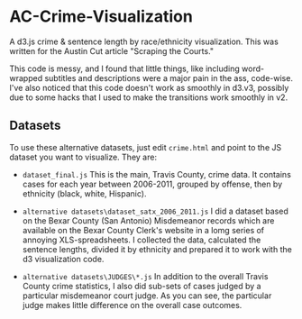 AC-Crime-Visualization
======================

A d3.js crime &amp; sentence length by race/ethnicity visualization. This was written for the Austin Cut article "Scraping the Courts."

This code is messy, and I found that little things, like including word-wrapped subtitles and descriptions were a major pain in the ass, code-wise. I've also noticed that this code doesn't work as smoothly in d3.v3, possibly due to some hacks that I used to make the transitions work smoothly in v2.

## Datasets

To use these alternative datasets, just edit `crime.html` and point to the JS dataset you want to visualize. They are:

- `dataset_final.js` This is the main, Travis County, crime data. It contains cases for each year between 2006-2011, grouped by offense, then by ethnicity (black, white, Hispanic).

- `alternative datasets\dataset_satx_2006_2011.js` I did a dataset based on the Bexar County (San Antonio) Misdemeanor records which are available on the Bexar County Clerk's website in a lomg series of annoying XLS-spreadsheets. I collected the data, calculated the sentence lengths, divided it by ethnicity and prepared it to work with the d3 visualization code.

- `alternative datasets\JUDGES\*.js` In addition to the overall Travis County crime statistics, I also did sub-sets of cases judged by a particular misdemeanor court judge. As you can see, the particular judge makes little difference on the overall case outcomes.